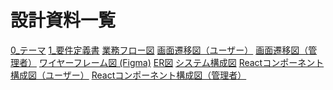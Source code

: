 # 設計資料一覧
[0_テーマ](./0_テーマ.md)
[1_要件定義書](./1_要件定義書.md)
[業務フロー図](./2_業務フロー図.png)
[画面遷移図（ユーザー）](./3_1_画面遷移図(ユーザー).png)
[画面遷移図（管理者）](./3_2_画面遷移図(管理者).png)
[ワイヤーフレーム図 (Figma)](https://www.figma.com/design/CcXx9ixcPT7hYtJrsnFnXC/QR%E5%87%BA%E9%80%80%E5%8B%A4%E7%AE%A1%E7%90%86-%E3%83%AF%E3%82%A4%E3%83%A4%E3%83%BC%E3%83%95%E3%83%AC%E3%83%BC%E3%83%A0%E5%9B%B3?node-id=0-1&t=Ps4qeNwcvlry73hJ-1)
[ER図](./5_ER図.png)
[システム構成図](./6_システム構成図.png)
[Reactコンポーネント構成図（ユーザー）](./7_1_Reactコンポーネント構成図(ユーザー).png)
[Reactコンポーネント構成図（管理者）](./7_2_Reactコンポーネント構成図(管理者).png)
